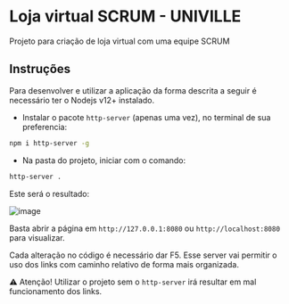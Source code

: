 # Loja virtual SCRUM - UNIVILLE

Projeto para criação de loja virtual com uma equipe SCRUM

## Instruções

Para desenvolver e utilizar a aplicação da forma descrita a seguir é necessário ter o Nodejs v12+ instalado.

- Instalar o pacote `http-server` (apenas uma vez), no terminal de sua preferencia:
```bash
npm i http-server -g
```

- Na pasta do projeto, iniciar com o comando:
```bash
http-server .
```

Este será o resultado:

![image](https://user-images.githubusercontent.com/32045525/85482942-4971b080-b59a-11ea-8f8d-28d5c38e0cb4.png)

Basta abrir a página em `http://127.0.0.1:8080` ou `http://localhost:8080` para visualizar.

Cada alteração no código é necessário dar F5. Esse server vai permitir o uso dos links com caminho relativo de forma mais organizada.

:warning: Atenção! Utilizar o projeto sem o `http-server` irá resultar em mal funcionamento dos links.